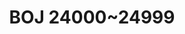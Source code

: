 ---
title: "BOJ 24000~24999"
layout: tag
permalink: tags/boj-24000-24999
taxonomy: boj-24000-24999
---